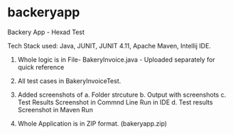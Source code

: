 # backeryapp
Backery App - Hexad Test

Tech Stack used: Java, JUNIT, JUNIT 4.11, Apache Maven, Intellij IDE.

1. Whole logic is in File- BakeryInvoice.java - Uploaded separately for quick reference

2. All test cases in BakeryInvoiceTest.

3. Added screenshots of 
      a. Folder strcuture
      b. Output with screenshots
      c. Test Results Screenshot in Commnd Line Run in IDE
      d. Test results Screenshot in Maven Run
      
4. Whole Application is in ZIP format. (bakeryapp.zip)
      
